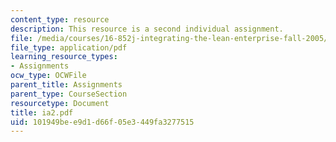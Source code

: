 ```yaml
---
content_type: resource
description: This resource is a second individual assignment.
file: /media/courses/16-852j-integrating-the-lean-enterprise-fall-2005/101949bee9d1d66f05e3449fa3277515_ia2.pdf
file_type: application/pdf
learning_resource_types:
- Assignments
ocw_type: OCWFile
parent_title: Assignments
parent_type: CourseSection
resourcetype: Document
title: ia2.pdf
uid: 101949be-e9d1-d66f-05e3-449fa3277515
---
```

